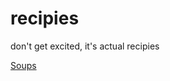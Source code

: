 # recipies

don't get excited, it's actual recipies

[Soups](https://github.com/hedenface/recipies/blob/main/soups/)
